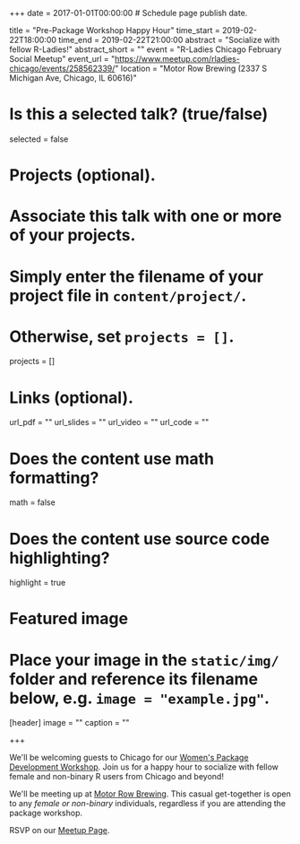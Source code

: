 +++
date = 2017-01-01T00:00:00  # Schedule page publish date.

title = "Pre-Package Workshop Happy Hour"
time_start = 2019-02-22T18:00:00
time_end = 2019-02-22T21:00:00
abstract = "Socialize with fellow R-Ladies!"
abstract_short = ""
event = "R-Ladies Chicago February Social Meetup"
event_url = "https://www.meetup.com/rladies-chicago/events/258562339/"
location = "Motor Row Brewing (2337 S Michigan Ave, Chicago, IL 60616)"

# Is this a selected talk? (true/false)
selected = false

# Projects (optional).
#   Associate this talk with one or more of your projects.
#   Simply enter the filename of your project file in `content/project/`.
#   Otherwise, set `projects = []`.
projects = []

# Links (optional).
url_pdf = ""
url_slides = ""
url_video = ""
url_code = ""

# Does the content use math formatting?
math = false

# Does the content use source code highlighting?
highlight = true

# Featured image
# Place your image in the `static/img/` folder and reference its filename below, e.g. `image = "example.jpg"`.
[header]
image = ""
caption = ""

+++

We'll be welcoming guests to Chicago for our [Women's Package Development Workshop](https://forwards.github.io/edu/chicago/). Join us for a happy hour to socialize with fellow female and non-binary R users from Chicago and beyond!  
  
We'll be meeting up at [Motor Row Brewing](https://www.motorrowbrewing.com/). This casual get-together is open to any *female or non-binary* individuals, regardless if you are attending the package workshop.  
    
RSVP on our [Meetup Page](https://www.meetup.com/rladies-chicago/events/258562339/).  
  